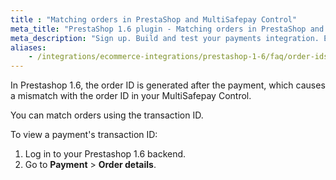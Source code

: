```yaml
---
title : "Matching orders in PrestaShop and MultiSafepay Control"
meta_title: "PrestaShop 1.6 plugin - Matching orders in PrestaShop and MultiSafepay Control - MultiSafepay Docs"
meta_description: "Sign up. Build and test your payments integration. Explore our products and services. Use our API Reference, SDKs, and wrappers. Get support."
aliases:
    - /integrations/ecommerce-integrations/prestashop-1-6/faq/order-ids-not-matching/
---
```


In Prestashop 1.6, the order ID is generated after the payment, which causes a mismatch with the order ID in your MultiSafepay Control. 

You can match orders using the transaction ID. 

To view a payment's transaction ID:

1. Log in to your Prestashop 1.6 backend.
2. Go to **Payment** > **Order details**. 

